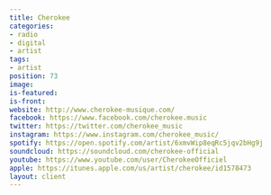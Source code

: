 ```yaml
---
title: Cherokee
categories:
- radio
- digital
- artist
tags:
- artist
position: 73
image: 
is-featured: 
is-front: 
website: http://www.cherokee-musique.com/
facebook: https://www.facebook.com/cherokee.music
twitter: https://twitter.com/cherokee_music
instagram: https://www.instagram.com/cherokee_music/
spotify: https://open.spotify.com/artist/6xmvWip8eqRc5jqv2bHg9j
soundcloud: https://soundcloud.com/cherokee-official
youtube: https://www.youtube.com/user/CherokeeOfficiel
apple: https://itunes.apple.com/us/artist/cherokee/id1578473
layout: client
---
```


